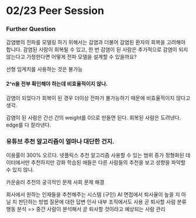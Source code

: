 # 02/23 Peer Session

### Further Question
감염병의 전파를 모델링 하기 위해서는 감염과 더불어 감염된 환자의 회복을 고려해야 합니다. 감염된 사람이 회복될 수 있고, 한 번 감염이 된 사람은 추가적으로 감염이 되지 않는다고 가정한다면 어떻게 전파 모델을 설계할 수 있을까요? 

선형 임계치를 사용하는 것은 불가능

#### 2^n을 전부 확인해야 하는데 비효율적이지 않나.
감염이 되었다가 회복이 된 경우 더이상 전파가 불가능하기 때문에 비효율적이지 않다고 생각.

감염이 된 사람은 간선 간의 weight를 0으로 만들면 된다.
회복된 사람은 도려낸다.
edge를 다 잘라낸다.


### 유튜브 추천 알고리즘이 얼마나 대단한 건지.
이용률이 300% 오르다. 넷플릭스 추천 알고리즘 사용할 수 있는 범위 증가
정형화된 데이터에서만 추천하지만 강화 학습된 애들은 다른 사람들의 추천을 보고 성향을 파악할 수 있지 않나.

카운슬러
추천의 궁극적인 문제
사회 문제 해결

회사에서 원하는 인재들을 추천해주는 시스템 (구인)
AI 면접에서 퇴사율이 높을 지 아닐 지 판단하는 방법
질문에 대한 답변
인사 내부 조직에서도 사용
곧 퇴사할 사람 분류
행동 분석 => 중간 사람이 분석해서 곧 퇴사할 것이라고 예상되는 사람 관리
